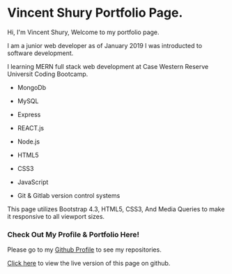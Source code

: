 # Vincent Shury Portfolio Page. 

Hi, I'm Vincent Shury, Welcome to my portfolio page.

I am a junior web developer as of January 2019 I was introducted to software development. 

I learning MERN full stack web development at Case Western Reserve Universit Coding Bootcamp. 

* MongoDb
* MySQL
* Express
* REACT.js
* Node.js

* HTML5
* CSS3
* JavaScript
* Git & Gitlab version control systems

This page utilizes Bootstrap 4.3, HTML5, CSS3, And Media Queries to make it responsive to all viewport sizes. 

### Check Out My Profile & Portfolio Here!

Please go to my [Github Profile](https://github.com/Vincent440) to see my repositories.

[Click here](https://vincent440.github.io/) to view the live version of this page on github.